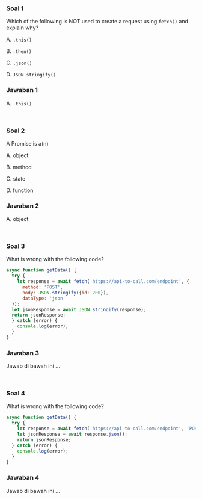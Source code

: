 ### Soal 1
Which of the following is NOT used to create a request using `fetch()` and explain why?

A. `.this()`

B. `.then()`

C. `.json()`

D. `JSON.stringify()`
### Jawaban 1
A. `.this()`

<br>

### Soal 2
A Promise is a(n)

A. object

B. method

C. state

D. function
### Jawaban 2
A. object

<br>

### Soal 3
What is wrong with the following code?
```js
async function getData() {
  try {
    let response = await fetch('https://api-to-call.com/endpoint', { 
      method: 'POST', 
      body: JSON.stringify({id: 200}), 
      dataType: 'json'
  });
  let jsonResponse = await JSON.stringify(response);
  return jsonResponse;
  } catch (error) {
    console.log(error);
  }
}
```
### Jawaban 3
Jawab di bawah ini
...

<br>

### Soal 4
What is wrong with the following code?
```js
async function getData() {
  try {
    let response = await fetch('https://api-to-call.com/endpoint', 'POST', JSON.stringify({id: 200}), 'json');
    let jsonResponse = await response.json();
    return jsonResponse;
  } catch (error) {
    console.log(error);
  }
}
```
### Jawaban 4
Jawab di bawah ini
...